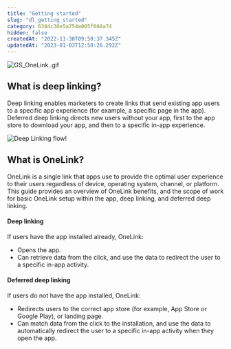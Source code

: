 ```yaml
---
title: "Getting started"
slug: "dl_getting_started"
category: 6384c30e5a754e005f668a74
hidden: false
createdAt: "2022-11-30T09:50:37.345Z"
updatedAt: "2023-01-03T12:50:26.292Z"
---
```

![](https://files.readme.io/ab7e812-GS_OneLink_.gif "GS_OneLink .gif")

What is deep linking?
-------------
Deep linking enables marketers to create links that send existing app users to a specific app experience (for example, a specific page in the app). Deferred deep linking directs new users without your app, first to the app store to download your app, and then to a specific in-app experience.

![Deep Linking flow!](https://files.readme.io/c952764-979e788-direct_and_deferred_deep_linking.png "Deep Linking flow")

What is OneLink?
-------------

OneLink is a single link that apps use to provide the optimal user experience to their users regardless of device, operating system, channel, or platform. This guide provides an overview of OneLink benefits, and the scope of work for basic OneLink setup within the app, deep linking, and deferred deep linking.

#### Deep linking

If users have the app installed already, OneLink: 

- Opens the app.
- Can retrieve data from the click, and use the data to redirect the user to a specific in-app activity. 

#### Deferred deep linking

If users do not have the app installed, OneLink:

- Redirects users to the correct app store (for example, App Store or Google Play), or landing page.
- Can match data from the click to the installation, and use the data to automatically redirect the user to a specific in-app activity when they open the app.
